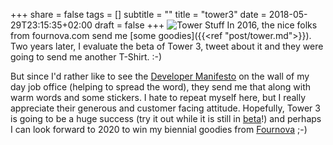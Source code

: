 +++
share = false
tags = []
subtitle = ""
title = "tower3"
date = 2018-05-29T23:15:35+02:00
draft =  false
+++
![Tower Stuff](/blog/images/tower3.jpg)
In 2016, the nice folks from fournova.com send me [some goodies]({{<ref "post/tower.md"\>}}). Two years later, I evaluate the beta of Tower 3, tweet about it and they were going to send me another T-Shirt. :-)

<!--more-->
But since I'd rather like to see the [Developer Manifesto][2] on the wall of my day job office (helping to spread the word), they send me that along with warm words and some stickers. I hate to repeat myself here, but I really appreciate their generous and customer facing attitude. Hopefully, Tower 3 is going to be a huge success (try it out while it is still in [beta](https://www.git-tower.com/blog/tower-public-beta-2018-whats-new/)!) and perhaps I can look forward to 2020 to win my biennial goodies from [Fournova](http://fournova.com) ;-)



[2]:	https://stuff.git-tower.com/products/the-dev-manifesto "Developer Manifesto"